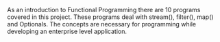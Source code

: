 As an introduction to Functional Programming there are 10 programs covered in this project.
These programs deal with stream(), filter(), map() and Optionals. The concepts are necessary for programming while developing an enterprise level application.
